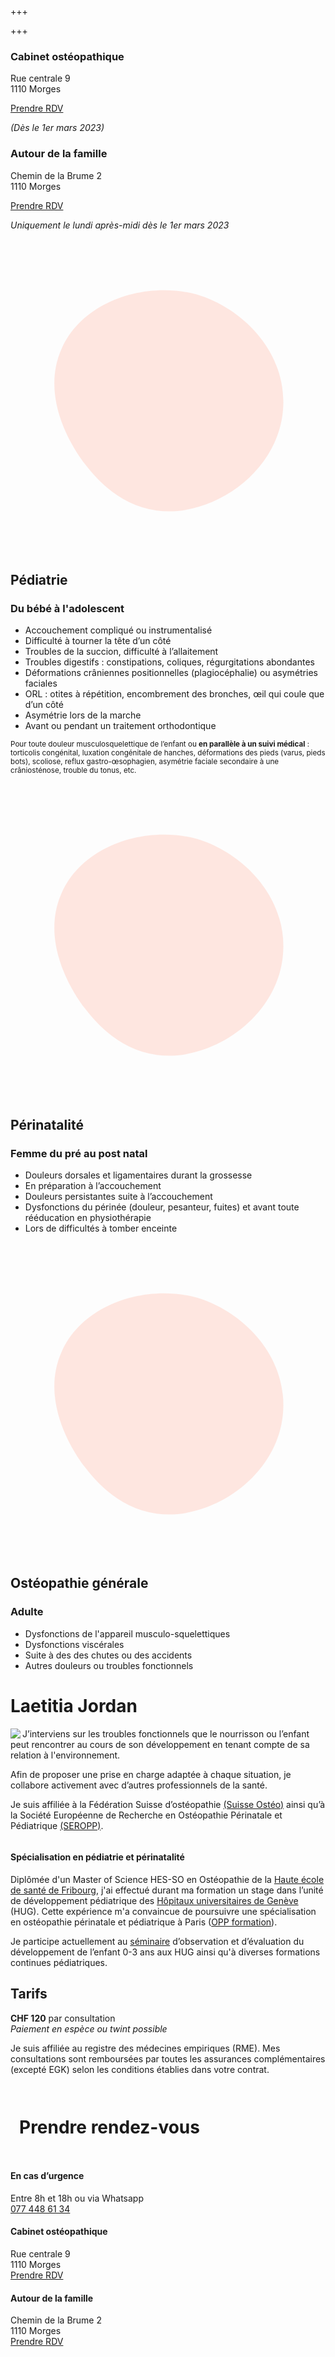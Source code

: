 +++

+++
<div class="container-full">
<div class="boxes">
<div class="box">
<div class="box-content">

### Cabinet ostéopathique

Rue centrale 9<br/>
1110 Morges<br/>

<a href="https://app.terap.ch/booking/830" target="_blank" class="btn">Prendre RDV</a>

_(Dès le 1er mars 2023)_

</div>
</div>

<div class="box">
<div class="box-content">

### Autour de la famille

Chemin de la Brume 2<br/>
1110 Morges

<a href="https://app.terap.ch/booking/830" target="_blank" class="btn">Prendre RDV</a>

_Uniquement le lundi après-midi dès le 1er mars 2023_

</div>
</div>
</div>
</div>

<div class="blob">

<svg fill-rule="evenodd" stroke-linejoin="round" stroke-miterlimit="1" clip-rule="evenodd" version="1" viewBox="0 0 455 455" class="blob-shape">
<path fill="#ffccbe77" fill-rule="nonzero" d="M211 392c-59-8-94-55-105-69-12-16-65-92-32-165 31-70 123-98 195-78 67 20 128 83 125 160-3 95-102 163-183 152z"/>
</svg>

## **Pédiatrie**

### Du bébé à l'adolescent

* Accouchement compliqué ou instrumentalisé
* Difficulté à tourner la tête d’un côté
* Troubles de la succion, difficulté à l’allaitement
* Troubles digestifs : constipations, coliques, régurgitations abondantes
* Déformations crâniennes positionnelles (plagiocéphalie) ou asymétries faciales
* ORL : otites à répétition, encombrement des bronches, œil qui coule que d’un côté
* Asymétrie lors de la marche
* Avant ou pendant un traitement orthodontique

<small>Pour toute douleur musculosquelettique de l’enfant ou **en parallèle à un suivi médical** : torticolis congénital, luxation congénitale de hanches, déformations des pieds (varus, pieds bots), scoliose, reflux gastro-œsophagien, asymétrie faciale secondaire à une crâniosténose, trouble du tonus, etc.</small>

</div>

<div class="blob second-blob">

<svg fill-rule="evenodd" stroke-linejoin="round" stroke-miterlimit="1" clip-rule="evenodd" version="1" viewBox="0 0 455 455" class="blob-shape">
<path fill="#ffccbe77" fill-rule="nonzero" d="M211 392c-59-8-94-55-105-69-12-16-65-92-32-165 31-70 123-98 195-78 67 20 128 83 125 160-3 95-102 163-183 152z"/>
</svg>

## **Périnatalité**

### Femme du pré au post natal

* Douleurs dorsales et ligamentaires durant la grossesse
* En préparation à l’accouchement
* Douleurs persistantes suite à l’accouchement
* Dysfonctions du périnée (douleur, pesanteur, fuites) et avant toute rééducation en physiothérapie
* Lors de difficultés à tomber enceinte

</div>

<div class="blob">

<svg fill-rule="evenodd" stroke-linejoin="round" stroke-miterlimit="1" clip-rule="evenodd" version="1" viewBox="0 0 455 455" class="blob-shape">
<path fill="#ffccbe77" fill-rule="nonzero" d="M211 392c-59-8-94-55-105-69-12-16-65-92-32-165 31-70 123-98 195-78 67 20 128 83 125 160-3 95-102 163-183 152z"/>
</svg>

## **Ostéopathie générale**

### Adulte

* Dysfonctions de l'appareil musculo-squelettiques
* Dysfonctions viscérales
* Suite à des des chutes ou des accidents
* Autres douleurs ou troubles fonctionnels

</div>

<div class="cv">

# Laetitia Jordan

<img src="/uploads/header_laetitia.jpg" align="left"/>

J’interviens sur les troubles fonctionnels que le nourrisson ou l’enfant peut rencontrer au cours de son développement en tenant compte de sa relation à l'environnement.

Afin de proposer une prise en charge adaptée à chaque situation, je collabore activement avec d’autres professionnels de la santé.

Je suis affiliée à la Fédération Suisse d’ostéopathie [(Suisse Ostéo)](https://www.fso-svo.ch/) ainsi qu’à la Société Européenne de Recherche en Ostéopathie Périnatale et Pédiatrique [(SEROPP)](https://seropp.org/).

<div style="clear:both;"></div>

#### **Spécialisation en pédiatrie et périnatalité**

Diplômée d'un Master of Science HES⁠-⁠SO en Ostéopathie de la [Haute école de santé de Fribourg](https://www.heds-fr.ch/fr/formations/osteopathie-bilingue/la-profession/), j'ai effectué durant ma formation un stage dans l’unité de développement pédiatrique des [Hôpitaux universitaires de Genève](https://www.hug.ch/enfants-ados/developpement-unite-hospitaliere-du-developpement) (HUG). Cette expérience m'a convaincue de poursuivre une spécialisation en ostéopathie périnatale et pédiatrique à Paris ([OPP formation](https://osteopathie-perinatale-pediatrique.com/)).

Je participe actuellement au [séminaire](https://www.hug.ch/sante-psychique-perinatalite/espace-professionnel) d’observation et d’évaluation du développement de l’enfant 0-3 ans aux HUG ainsi qu'à diverses formations continues pédiatriques.

</div>

## Tarifs

**CHF 120** par consultation <br/>
_Paiement en espèce ou twint possible_

Je suis affiliée au registre des médecines empiriques (RME). Mes consultations sont remboursées par toutes les assurances complémentaires (excepté EGK) selon les conditions établies dans votre contrat.

<footer class="container-full">

<div style="max-width:60em;margin:0 auto;padding:1em;">

# Prendre rendez-vous

</div>

<div class="footer-container">

<div>

#### En cas d’urgence

Entre 8h et 18h ou via Whatsapp <br/>
[077 448 61 34](tel:0041774486134)

</div>

<div>

#### Cabinet ostéopathique

Rue centrale 9  <br/>  1110 Morges  <br/>  [Prendre RDV](https://app.terap.ch/booking/830)

</div>
<div>

#### Autour de la famille

Chemin de la Brume 2 <br/>  1110 Morges <br/> [Prendre RDV](https://app.terap.ch/booking/830)

</div>

</div>

</footer>